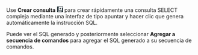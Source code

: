 Use **Crear consulta** ![""](Images/nsa1692141328702.png) para crear rápidamente una consulta SELECT compleja mediante una interfaz de tipo apuntar y hacer clic que genera automáticamente la instrucción SQL.

Puede ver el SQL generado y posteriormente seleccionar **Agregar a secuencia de comandos** para agregar el SQL generado a su secuencia de comandos.
